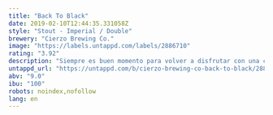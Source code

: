 ```yaml
---
title: "Back To Black"
date: 2019-02-10T12:44:35.331058Z
style: "Stout - Imperial / Double"
brewery: "Cierzo Brewing Co."
image: "https://labels.untappd.com/labels/2886710"
rating: "3.92"
description: "Siempre es buen momento para volver a disfrutar con una cerveza negra. Cuerpo cremoso con notas intensas de café y cacao, redondeado con los matices resinosos y amargos del lúpulo Chinook."
untappd_url: "https://untappd.com/b/cierzo-brewing-co-back-to-black/2886710"
abv: "9.0"
ibu: "100"
robots: noindex,nofollow
lang: en
---
```

